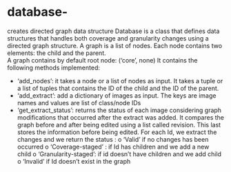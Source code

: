 # database-
creates directed graph data structure 
Database is a class that defines data structures that handles both coverage and granularity changes using a directed graph structure.
A graph is a list of nodes. Each node contains two elements: the child and the parent.  
A graph contains by default root node: (‘core’, none)
It contains the following methods implemented: 
-	‘add_nodes’: it takes a node or a list of nodes as input.  It takes a tuple or a list of tuples that contains the ID of the child and the ID of the parent. 
-	‘add_extract’: add a dictionary of images as input. The keys are image names and values are list of class/node IDs
-	‘get_extract_status’: returns the status of each image considering graph modifications that occurred after the extract was added. It compares the graph before and after being edited using a list called revision. This last stores the information before being edited. For each Id, we extract the changes and we return the status :
o	‘Valid’ if no changes has been occurred 
o	‘Coverage-staged’ : if Id  has children and we add a new child 
o	‘Granularity-staged’: if id doesn’t have children and we add child 
o	‘Invalid’ if Id doesn’t exist in the graph 
